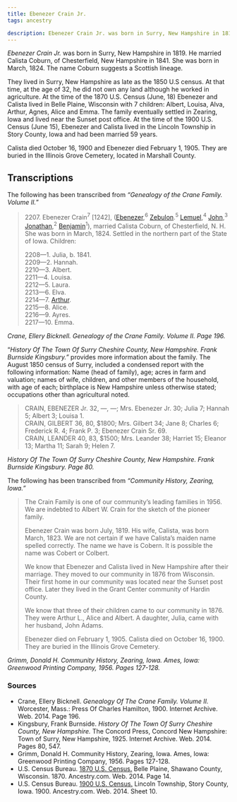 ```yaml
---
title: Ebenezer Crain Jr.
tags: ancestry

description: Ebenezer Crain Jr. was born in Surry, New Hampshire in 1819. He married Calista Coburn, of Chesterfield, New Hampshire in 1841. 
---
```

<p><i>Ebenezer Crain Jr.</i> was born in Surry, New Hampshire in 1819. He married Calista Coburn, of Chesterfield, New Hampshire in 1841. She was born in March, 1824. The name Coburn suggests a Scottish lineage.</p>
    <p> They lived in Surry, New Hampshire as late as the 1850 U.S census. At that time, at the age of 32, he did not own any land although he worked in agriculture. At the time of the 1870 U.S. Census (June, 18) Ebenezer and Calista lived in Belle Plaine, Wisconsin with 7 children: Albert, Louisa, Alva, Arthur, Agnes, Alice and Emma. The family eventually settled in Zearing, Iowa and lived near the Sunset post office. At the time of the 1900 U.S. Census  (June 15), Ebenezer and Calista lived in the Lincoln Township in Story County, Iowa and had been married 59 years.  </p>
    <p>Calista died October 16, 1900 and Ebenezer died February 1, 1905. They are buried in the Illinois Grove Cemetery, located in Marshall County.</p>
    <h2 class="center">Transcriptions</h2>
    <p>The following has been transcribed from <em>&ldquo;Genealogy of the Crane Family. Volume II.</em>&rdquo;</p>
    <blockquote>
      <p>2207. Ebenezer Crain<sup>7</sup> [1242], (<a href="/ancestry/ancestors/ebenezer-crain/">Ebenezer</a>,<sup>6</sup> <a href="/ancestry/ancestors/zebulon-crane/">Zebulon</a>.<sup>5</sup> <a href="/ancestry/ancestors/lemuel-crane/">Lemuel</a>,<sup>4</sup> <a href="/ancestry/ancestors/john-crane/">John</a>,<sup>3</sup> <a href="/ancestry/ancestors/jonathan-crane/">Jonathan</a>,<sup>2</sup> <a href="/ancestry/ancestors/benjamin-crane/">Benjamin</a><sup>1</sup>), married Calista Coburn, of Chesterfield, N. H. She was born in March, 1824. Settled in the northern part of the State of Iowa. Children:</p>
      <p> 2208&mdash;1. Julia, b. 1841.<br>
        2209&mdash;2. Hannah.<br>
        2210&mdash;3. Albert.<br>
        2211&mdash;4. Louisa.<br>
        2212&mdash;5. Laura.<br>
        2213&mdash;6. Elva.<br>
        2214&mdash;7. <a href="/ancestry/ancestors/arthur-crain/">Arthur</a>.<br>
        2215&mdash;8. Alice.<br>
        2216&mdash;9. Ayres.<br>
        2217&mdash;10. Emma.<br>
      </p>
    </blockquote>
    <cite>Crane, Ellery Bicknell. Genealogy of the Crane Family. Volume II. Page 196.</cite>
    
  <p>&ldquo;<em>History Of The Town Of Surry Cheshire County, New Hampshire. Frank Burnside Kingsbury.&rdquo;</em> provides more information about the family. The August 1850 census of Surry, included a condensed report with the following information:  Name (head of family), age; acres in farm and valuation; names of wife, children, and other members of the household, with age of each; birthplace is New Hampshire unless otherwise stated; occupations other than agricultural noted. </p>
    <blockquote>
      <p>CRAIN, EBENEZER Jr. 32, &mdash;, &mdash;; Mrs. Ebenezer Jr. 30; Julia 7; Hannah 5; Albert 3; Louisa 1.<br>
        CRAIN, GILBERT 36, 80, $1800; Mrs. Gilbert 34; Jane 8; Charles 6; Frederick R. 4; Frank P. 3; Ebenezer Crain Sr. 69.<br>
        CRAIN, LEANDER 40, 83, $1500; Mrs. Leander 38; Harriet 15; Eleanor 13; Martha 11; Sarah 9; Helen 7.</p>
    </blockquote>
    <cite>History Of The Town Of Surry Cheshire County, New Hampshire. Frank Burnside Kingsbury. Page 80.</cite>
    
  <p>The following has been transcribed from <em>&ldquo;Community History, Zearing, Iowa.&rdquo;</em></p>
    <blockquote>
      <p>The Crain Family is one of our community’s leading families in 1956. We are indebted to Albert W. Crain for the sketch of the pioneer family.</p>
      <p>Ebenezer Crain was born July, 1819. His wife, Calista, was born March, 1823. We are not certain if we have Calista’s maiden name spelled correctly. The name we have is Cobern. It is possible the name was Cobert or Colbert.</p>
      <p>We know that Ebenezer and Calista lived in New Hampshire after their marriage. They moved to our community in 1876 from Wisconsin. Their first home in our community was located near the Sunset post office. Later they lived in the Grant Center community of Hardin County.</p>
      <p>We know that three of their children came to our community in 1876. They were Arthur L., Alice and Albert. A daughter, Julia, came with her husband, John Adams. </p>
      <p>Ebenezer died on February 1, 1905. Calista died on October 16, 1900. They are buried in the Illinois Grove Cemetery.</p>
    </blockquote>
    <cite>Grimm, Donald H. Community History, Zearing, Iowa. Ames, Iowa: Greenwood Printing Company, 1956. Pages 127-128.</cite>
    <footer>
<h3>Sources</h3>
      <ul>
        <li>Crane, Ellery Bicknell. <em>Genealogy Of The Crane Family. Volume II.</em> Worcester, Mass.: Press Of Charles Hamilton, 1900. Internet Archive. Web. 2014. Page 196.</li>
        <li>Kingsbury, Frank Burnside. <em>History Of The Town Of Surry Cheshire County, New Hampshire.</em> The Concord Press, Concord New Hampshire: Town of Surry, New Hampshire, 1925. Internet Archive. Web. 2014. Pages 80, 547.</li>
        <li>Grimm, Donald H. Community History, Zearing, Iowa. Ames, Iowa: Greenwood Printing Company, 1956. Pages 127-128.</li>
        <li>U.S. Census Bureau. <a href="/ancestry/docs/census/1870-US-Census-Belle-Plaine-Shawano-County-Wisconsin.pdf">1870 U.S. Census.</a> Belle Plaine, Shawano County, Wisconsin. 1870. Ancestry.com. Web. 2014. Page 14. </li>
        <li>U.S. Census Bureau. <a href="/ancestry/docs/census/1900-US-Census-Lincoln-Township-Story-County-Iowa.pdf">1900 U.S. Census.</a> Lincoln Township, Story County, Iowa. 1900. Ancestry.com. Web. 2014. Sheet 10.</li>
      </ul>
    </footer>